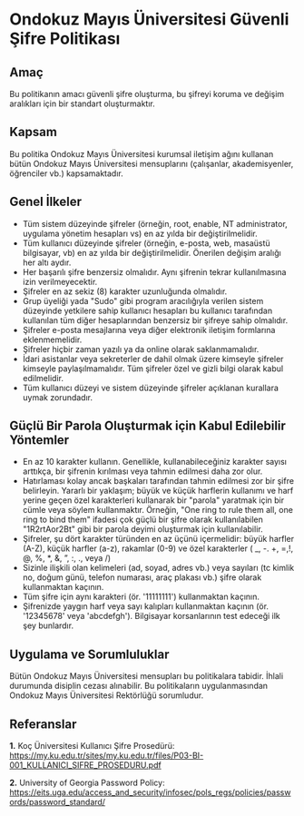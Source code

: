 Ondokuz Mayıs Üniversitesi Güvenli Şifre Politikası
===================================================

Amaç
----

Bu politikanın amacı güvenli şifre oluşturma, bu şifreyi koruma ve değişim aralıkları için bir standart oluşturmaktır.

Kapsam
-------

Bu politika Ondokuz Mayıs Üniversitesi kurumsal iletişim ağını kullanan bütün Ondokuz Mayıs Üniversitesi mensuplarını (çalışanlar, akademisyenler, öğrenciler vb.) kapsamaktadır.

Genel İlkeler
-------------

+ Tüm sistem düzeyinde şifreler (örneğin, root, enable, NT administrator, uygulama yönetim hesapları vs) en az yılda bir değiştirilmelidir.
+ Tüm kullanıcı düzeyinde şifreler (örneğin, e-posta, web, masaüstü bilgisayar, vb) en az yılda bir değiştirilmelidir. Önerilen değişim aralığı her altı aydır.
+ Her başarılı şifre benzersiz olmalıdır. Aynı şifrenin tekrar kullanılmasına izin verilmeyecektir.
+ Şifreler en az sekiz (8) karakter uzunluğunda olmalıdır.
+ Grup üyeliği yada "Sudo" gibi program aracılığıyla verilen sistem düzeyinde yetkilere sahip kullanıcı hesapları bu kullanıcı tarafından kullanılan tüm diğer hesaplarından benzersiz bir şifreye sahip olmalıdır.
+ Şifreler e-posta mesajlarına veya diğer elektronik iletişim formlarına eklenmemelidir.
+ Şifreler hiçbir zaman yazılı ya da online olarak saklanmamalıdır.
+ İdari asistanlar veya sekreterler de dahil olmak üzere kimseyle şifreler kimseyle paylaşılmamalıdır. Tüm şifreler özel ve gizli bilgi olarak kabul edilmelidir.
+ Tüm kullanıcı düzeyi ve sistem düzeyinde şifreler açıklanan kurallara uymak zorundadır. 

Güçlü Bir Parola Oluşturmak için Kabul Edilebilir Yöntemler
-----------------------------------------------------------

+ En az 10 karakter kullanın. Genellikle, kullanabileceğiniz karakter sayısı arttıkça, bir şifrenin kırılması veya tahmin edilmesi daha zor olur.
+ Hatırlaması kolay ancak başkaları tarafından tahmin edilmesi zor bir şifre belirleyin. Yararlı bir yaklaşım; büyük ve küçük harflerin kullanımı ve harf yerine geçen özel karakterleri kullanarak bir "parola" yaratmak için bir cümle veya söylem kullanmaktır. Örneğin, "One ring to rule them all, one ring to bind them" ifadesi çok güçlü bir şifre olarak kullanılabilen "1R2rtAor2Bt" gibi bir parola deyimi oluşturmak için kullanılabilir.
+ Şifreler, şu dört karakter türünden en az üçünü içermelidir: büyük harfler (A-Z), küçük harfler (a-z), rakamlar (0-9) ve özel karakterler ( _, -. +, =,!, @, %, *, &, ”, :, ., veya /)
+ Sizinle ilişkili olan kelimeleri (ad, soyad, adres vb.) veya sayıları (tc kimlik no, doğum günü, telefon numarası, araç plakası vb.) şifre olarak kullanmaktan kaçının.
+ Tüm şifre için aynı karakteri (ör. '11111111') kullanmaktan kaçının. 
+ Şifrenizde yaygın harf veya sayı kalıpları kullanmaktan kaçının (ör. '12345678' veya 'abcdefgh'). Bilgisayar korsanlarının test edeceği ilk şey bunlardır.

Uygulama ve Sorumluluklar
-------------------------

Bütün Ondokuz Mayıs Üniversitesi mensupları bu politikalara tabidir. İhlali durumunda disiplin cezası alınabilir. Bu politikaların uygulanmasından Ondokuz Mayıs Üniversitesi Rektörlüğü sorumludur.

Referanslar
-----------

**1.**  Koç Üniversitesi Kullanıcı Şifre Prosedürü: https://my.ku.edu.tr/sites/my.ku.edu.tr/files/P03-BI-001_KULLANICI_SIFRE_PROSEDURU.pdf 

**2.**  University of Georgia Password Policy: https://eits.uga.edu/access_and_security/infosec/pols_regs/policies/passwords/password_standard/ 
